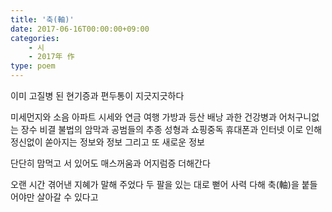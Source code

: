 ```yaml
---
title: '축(軸)'
date: 2017-06-16T00:00:00+09:00
categories: 
    - 시
    - 2017年 作
type: poem
---
```


이미 고질병 된
현기증과 편두통이 지긋지긋하다

미세먼지와 소음
아파트 시세와 연금
여행 가방과 등산 배낭
과한 건강병과 어처구니없는 장수 비결
불법의 암막과 공범들의 추종
성형과 쇼핑중독
휴대폰과 인터넷
이로 인해 정신없이 쏟아지는
정보와 정보 그리고 또 새로운 정보

단단히 맘먹고 서 있어도 매스꺼움과 어지럼증 더해간다

오랜 시간 겪어낸 지혜가 말해 주었다
두 팔을 있는 대로 뻗어
사력 다해 축(軸)을 붙들어야만 살아갈 수 있다고
